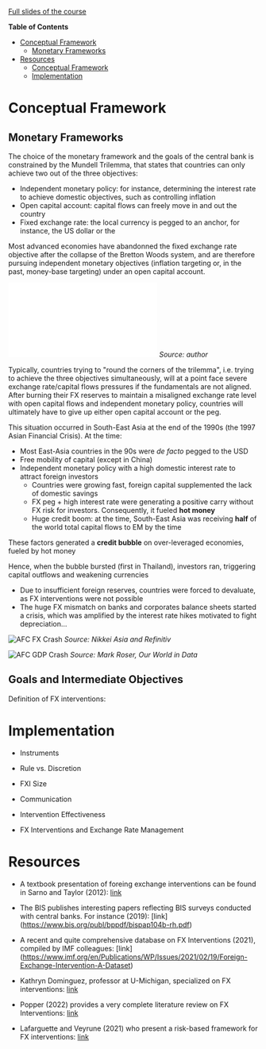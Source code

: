 [Full slides of the course](../Slides/fxi_theory_practice/fxi_theory_practice.pdf)

<!-- https://cheatography.com/xaon/cheat-sheets/emacs-markdown-mode/  -->
<!-- markdown-toc start - Don't edit this section. Run M-x markdown-toc-refresh-toc -->
**Table of Contents**

- [Conceptual Framework](#conceptual-framework)
    - [Monetary Frameworks](#monetary-frameworks)
- [Resources](#resources)
    - [Conceptual Framework](#conceptual-framework-1)
    - [Implementation](#implementation)

<!-- markdown-toc end -->
# Conceptual Framework

## Monetary Frameworks

The choice of the monetary framework and the goals of the central bank is constrained by the Mundell Trilemma, that states that countries can only achieve two out of the three objectives:
  * Independent monetary policy: for instance, determining the interest rate to achieve domestic objectives, such as controlling inflation 
  * Open capital account: capital flows can freely move in and out the country 
  * Fixed exchange rate: the local currency is pegged to an anchor, for instance, the US dollar or the 

Most advanced economies have abandonned the fixed exchange rate objective after the collapse of the Bretton Woods system, and are therefore pursuing independent monetary objectives (inflation targeting or, in the past, money-base targeting) under an open capital account.

![Trilemma](../Slides/fxi_theory_practice/img/Trilemma.pdf)
*Source: author*

Typically, countries trying to "round the corners of the trilemma", i.e. trying to achieve the three objectives simultaneously, will at a point face severe exchange rate/capital flows pressures if the fundamentals are not aligned. After burning their FX reserves to maintain a misaligned exchange rate level with open capital flows and independent monetary policy, countries will ultimately have to give up either open capital account or the peg. 

This situation occurred in South-East Asia at the end of the 1990s (the 1997 Asian Financial Crisis). At the time:
  * Most East-Asia countries in the 90s were *de facto* pegged to the USD 
  * Free mobility of capital (except in China)
  * Independent monetary policy with a high domestic interest rate to attract foreign investors
    * Countries were growing fast, foreign capital supplemented the lack of domestic savings
    * FX peg + high interest rate were generating a positive carry without FX risk for investors. Consequently, it fueled **hot money**
    * Huge credit boom: at the time, South-East Asia was receiving **half** of the world total capital flows to EM by the time 

These factors generated a **credit bubble** on over-leveraged economies, fueled by hot money

Hence, when the bubble bursted (first in Thailand), investors ran, triggering capital outflows and weakening currencies
  * Due to insufficient foreign reserves, countries were forced to devaluate, as FX interventions were not possible
  * The huge FX mismatch on banks and corporates balance sheets started a crisis, which was amplified by the interest rate hikes motivated to fight depreciation...

  
![AFC FX Crash](../Slides/fxi_theory_practice/img/afc_fx_crash.PNG)
*Source: Nikkei Asia and Refinitiv*


![AFC GDP Crash](../Slides/fxi_theory_practice/img/afc_gdp_crash.PNG)
*Source: Mark Roser, Our World in Data*


## Goals and Intermediate Objectives

Definition of FX interventions: 



# Implementation

- Instruments

- Rule vs. Discretion

- FXI Size

- Communication

- Intervention Effectiveness

- FX Interventions and Exchange Rate Management




# Resources

  - A textbook presentation of foreing exchange interventions can be found in Sarno and Taylor (2012): [link](https://www.cambridge.org/core/books/abs/economics-of-exchange-rates/official-intervention-in-the-foreign-exchange-market/539435B26391C092195233098F887850)
        
 - The BIS publishes interesting papers reflecting BIS surveys conducted with central banks. For instance (2019): [link] (https://www.bis.org/publ/bppdf/bispap104b-rh.pdf)
    
 - A recent and quite comprehensive database on FX Interventions (2021), compiled by IMF colleagues: [link] (https://www.imf.org/en/Publications/WP/Issues/2021/02/19/Foreign-Exchange-Intervention-A-Dataset)

 - Kathryn Dominguez, professor at U-Michigan, specialized on FX interventions: [link](http://www-personal.umich.edu/~kathrynd/index.html)

 - Popper (2022) provides a very complete literature review on FX Interventions: [link](https://www.ssc.wisc.edu/~mchinn/Popper_FXI_apr22.pdf)

- Lafarguette and Veyrune (2021) who present a risk-based framework for FX interventions: [link](https://www.imf.org/en/Publications/WP/Issues/2021/02/12/Foreign-Exchange-Intervention-Rules-for-Central-Banks-A-Risk-based-Framework-50081)






